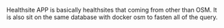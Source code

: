Healthsite APP is basically healthsites that coming from other than OSM.
It is also sit on the same database with docker osm to fasten all of the query.